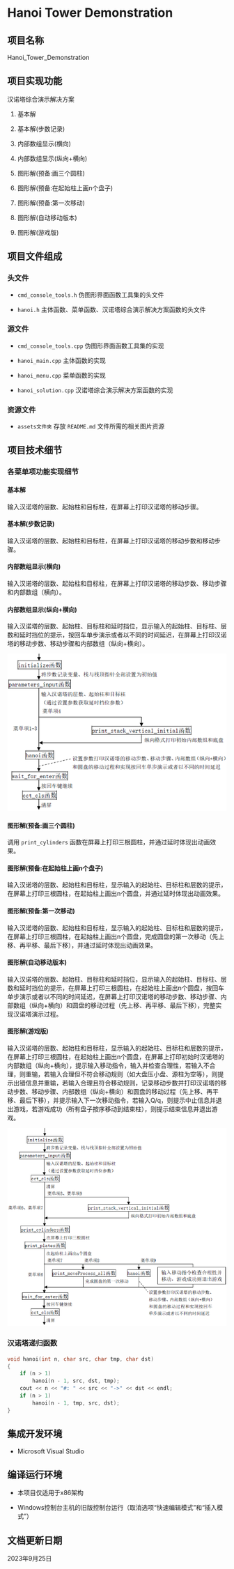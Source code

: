 # Hanoi Tower Demonstration

## 项目名称

Hanoi_Tower_Demonstration

## 项目实现功能

汉诺塔综合演示解决方案

1. 基本解

1. 基本解(步数记录)

1. 内部数组显示(横向)

1. 内部数组显示(纵向+横向)

1. 图形解(预备:画三个圆柱)

1. 图形解(预备:在起始柱上画n个盘子)

1. 图形解(预备:第一次移动)

1. 图形解(自动移动版本)

1. 图形解(游戏版)

## 项目文件组成

### 头文件

* `cmd_console_tools.h`
伪图形界面函数工具集的头文件

* `hanoi.h`
主体函数、菜单函数、汉诺塔综合演示解决方案函数的头文件

### 源文件

* `cmd_console_tools.cpp`
伪图形界面函数工具集的实现

* `hanoi_main.cpp`
主体函数的实现

* `hanoi_menu.cpp`
菜单函数的实现

* `hanoi_solution.cpp`
汉诺塔综合演示解决方案函数的实现

### 资源文件

* `assets文件夹`
存放 `README.md` 文件所需的相关图片资源

## 项目技术细节

### 各菜单项功能实现细节

#### 基本解

输入汉诺塔的层数、起始柱和目标柱，在屏幕上打印汉诺塔的移动步骤。

#### 基本解(步数记录)

输入汉诺塔的层数、起始柱和目标柱，在屏幕上打印汉诺塔的移动步数和移动步骤。

#### 内部数组显示(横向)

输入汉诺塔的层数、起始柱和目标柱，在屏幕上打印汉诺塔的移动步数、移动步骤和内部数组（横向）。

#### 内部数组显示(纵向+横向)

输入汉诺塔的层数、起始柱、目标柱和延时挡位，显示输入的起始柱、目标柱、层数和延时挡位的提示，按回车单步演示或者以不同的时间延迟，在屏幕上打印汉诺塔的移动步数、移动步骤和内部数组（纵向+横向）。

<p align="center">
  <img src="assets/flowchart_1.png" alt="基本解和内部数组显示功能实现流程图">
</p>

#### 图形解(预备:画三个圆柱)

调用 `print_cylinders` 函数在屏幕上打印三根圆柱，并通过延时体现出动画效果。

#### 图形解(预备:在起始柱上画n个盘子)

输入汉诺塔的层数、起始柱和目标柱，显示输入的起始柱、目标柱和层数的提示，在屏幕上打印三根圆柱，在起始柱上画出n个圆盘，并通过延时体现出动画效果。

#### 图形解(预备:第一次移动)

输入汉诺塔的层数、起始柱和目标柱，显示输入的起始柱、目标柱和层数的提示，在屏幕上打印三根圆柱，在起始柱上画出n个圆盘，完成圆盘的第一次移动（先上移、再平移、最后下移），并通过延时体现出动画效果。

#### 图形解(自动移动版本)

输入汉诺塔的层数、起始柱、目标柱和延时挡位，显示输入的起始柱、目标柱、层数和延时挡位的提示，在屏幕上打印三根圆柱，在起始柱上画出n个圆盘，按回车单步演示或者以不同的时间延迟，在屏幕上打印汉诺塔的移动步数、移动步骤、内部数组（纵向+横向）和圆盘的移动过程（先上移、再平移、最后下移），完整实现汉诺塔演示过程。

#### 图形解(游戏版)

输入汉诺塔的层数、起始柱和目标柱，显示输入的起始柱、目标柱和层数的提示，在屏幕上打印三根圆柱，在起始柱上画出n个圆盘，在屏幕上打印初始时汉诺塔的内部数组（纵向+横向），提示输入移动指令，输入并检查合理性，若输入不合理，则重输，若输入合理但不符合移动规则（如大盘压小盘、源柱为空等），则提示出错信息并重输，若输入合理且符合移动规则，记录移动步数并打印汉诺塔的移动步数、移动步骤、内部数组（纵向+横向）和圆盘的移动过程（先上移、再平移、最后下移），并提示输入下一次移动指令，若输入Q/q，则提示中止信息并退出游戏，若游戏成功（所有盘子按序移动到结束柱），则提示结束信息并退出游戏。

<p align="center">
  <img src="assets/flowchart_2.png" alt="图形解功能实现流程图">
</p>

### 汉诺塔递归函数

```cpp
void hanoi(int n, char src, char tmp, char dst)
{
    if (n > 1)
        hanoi(n - 1, src, dst, tmp);
    cout << n << "#: " << src << "->" << dst << endl;
    if (n > 1)
        hanoi(n - 1, tmp, src, dst);
}
```

## 集成开发环境

* Microsoft Visual Studio

## 编译运行环境

* 本项目仅适用于x86架构

* Windows控制台主机的旧版控制台运行（取消选项“快速编辑模式”和“插入模式”）

## 文档更新日期

2023年9月25日
